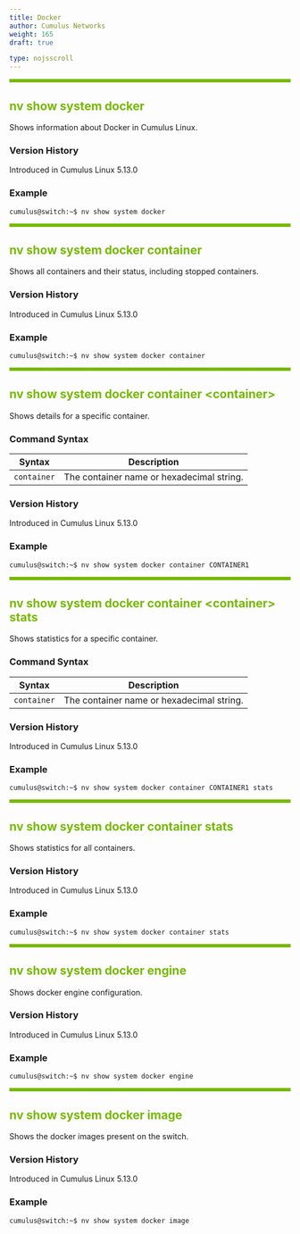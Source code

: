 ```yaml
---
title: Docker
author: Cumulus Networks
weight: 165
draft: true

type: nojsscroll
---
```

<style>
h { color: RGB(118,185,0)}
</style>

<HR STYLE="BORDER: DASHED RGB(118,185,0) 0.5PX;BACKGROUND-COLOR: RGB(118,185,0);HEIGHT: 4.0PX;"/>

## <h>nv show system docker</h>

Shows information about Docker in Cumulus Linux.

### Version History

Introduced in Cumulus Linux 5.13.0

### Example

```
cumulus@switch:~$ nv show system docker
```

<HR STYLE="BORDER: DASHED RGB(118,185,0) 0.5PX;BACKGROUND-COLOR: RGB(118,185,0);HEIGHT: 4.0PX;"/>

## <h>nv show system docker container</h>

Shows all containers and their status, including stopped containers.

### Version History

Introduced in Cumulus Linux 5.13.0

### Example

```
cumulus@switch:~$ nv show system docker container
```

<HR STYLE="BORDER: DASHED RGB(118,185,0) 0.5PX;BACKGROUND-COLOR: RGB(118,185,0);HEIGHT: 4.0PX;"/>

## <h>nv show system docker container \<container\></h>

Shows details for a specific container.

### Command Syntax

| Syntax |  Description   |
| ---------  | -------------- |
| `container` | The container name or hexadecimal string. |

### Version History

Introduced in Cumulus Linux 5.13.0

### Example

```
cumulus@switch:~$ nv show system docker container CONTAINER1
```

<HR STYLE="BORDER: DASHED RGB(118,185,0) 0.5PX;BACKGROUND-COLOR: RGB(118,185,0);HEIGHT: 4.0PX;"/>

## <h>nv show system docker container \<container\> stats</h>

Shows statistics for a specific container.

### Command Syntax

| Syntax |  Description   |
| ---------  | -------------- |
| `container` | The container name or hexadecimal string. |

### Version History

Introduced in Cumulus Linux 5.13.0

### Example

```
cumulus@switch:~$ nv show system docker container CONTAINER1 stats
```

<HR STYLE="BORDER: DASHED RGB(118,185,0) 0.5PX;BACKGROUND-COLOR: RGB(118,185,0);HEIGHT: 4.0PX;"/>

## <h>nv show system docker container stats</h>

Shows statistics for all containers.

### Version History

Introduced in Cumulus Linux 5.13.0

### Example

```
cumulus@switch:~$ nv show system docker container stats
```

<HR STYLE="BORDER: DASHED RGB(118,185,0) 0.5PX;BACKGROUND-COLOR: RGB(118,185,0);HEIGHT: 4.0PX;"/>

## <h>nv show system docker engine</h>

Shows docker engine configuration.

### Version History

Introduced in Cumulus Linux 5.13.0

### Example

```
cumulus@switch:~$ nv show system docker engine
```

<HR STYLE="BORDER: DASHED RGB(118,185,0) 0.5PX;BACKGROUND-COLOR: RGB(118,185,0);HEIGHT: 4.0PX;"/>

## <h>nv show system docker image</h>

Shows the docker images present on the switch.

### Version History

Introduced in Cumulus Linux 5.13.0

### Example

```
cumulus@switch:~$ nv show system docker image
```

